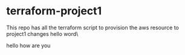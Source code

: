 # terraform-project1
This repo has all the terraform script to provision the aws resource to project1
changes
hello word\

hello how are you 